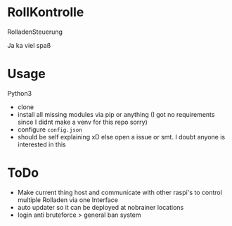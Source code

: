# RollKontrolle
 RolladenSteuerung

Ja ka viel spaß

Usage
=====

Python3
- clone
- install all missing modules via pip or anything (I got no requirements since I didnt make a venv for this repo sorry)
- configure `config.json`
- should be self explaining xD else open a issue or smt. I doubt anyone is interested in this

ToDo
=====

- Make current thing host and communicate with other raspi's to control multiple Rolladen via one Interface
- auto updater so it can be deployed at nobrainer locations
- login anti bruteforce > general ban system